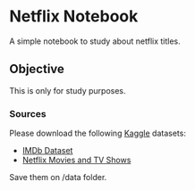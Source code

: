 # Netflix Notebook

A simple notebook to study about netflix titles.

## Objective

This is only for study purposes.


### Sources

Please download the following [Kaggle](https://www.kaggle.com) datasets:

- [IMDb Dataset](https://www.kaggle.com/datasets/ashirwadsangwan/imdb-dataset)
- [Netflix Movies and TV Shows](https://www.kaggle.com/datasets/shivamb/netflix-shows)

Save them on /data folder.